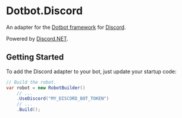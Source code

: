 # Dotbot.Discord

An adapter for the [Dotbot framework](https://github.com/botnetframework/dotbot) for [Discord](https://discordapp.com/).

Powered by [Discord.NET](https://github.com/RogueException/Discord.Net).

## Getting Started

To add the Discord adapter to your bot, just update your startup code:

```csharp
// Build the robot.
var robot = new RobotBuilder()
    // ...
    .UseDiscord("MY_DISCORD_BOT_TOKEN")
    // ...
    .Build();
```